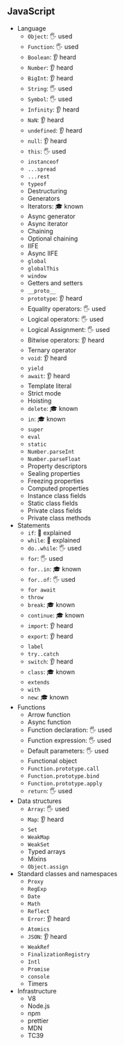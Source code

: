 ## JavaScript

- Language
  - `Object`: 🖐️ used
  - `Function`: 🖐️ used
  - `Boolean`: 👂 heard
  - `Number`: 👂 heard
  - `BigInt`: 👂 heard
  - `String`: 🖐️ used
  - `Symbol`: 🖐️ used
  - `Infinity`: 👂 heard
  - `NaN`: 👂 heard
  - `undefined`: 👂 heard
  - `null`: 👂 heard
  - `this`: 🖐️ used
  - `instanceof`
  - `...spread`
  - `...rest`
  - `typeof`
  - Destructuring
  - Generators
  - Iterators: 🎓 known
  - Async generator
  - Async iterator
  - Chaining
  - Optional chaining
  - IIFE
  - Async IIFE
  - `global`
  - `globalThis`
  - `window`
  - Getters and setters
  - `__proto__`
  - `prototype`: 👂 heard
  - Equality operators: 🖐️ used
  - Logical operators: 🖐️ used
  - Logical Assignment: 🖐️ used
  - Bitwise operators: 👂 heard
  - Ternary operator
  - `void`: 👂 heard
  - `yield`
  - `await`: 👂 heard
  - Template literal
  - Strict mode
  - Hoisting
  - `delete`: 🎓 known
  - `in`: 🎓 known
  - `super`
  - `eval`
  - `static`
  - `Number.parseInt`
  - `Number.parseFloat`
  - Property descriptors
  - Sealing properties
  - Freezing properties
  - Computed properties
  - Instance class fields
  - Static class fields
  - Private class fields
  - Private class methods
- Statements
  - `if`: 🙋 explained
  - `while`: 🙋 explained
  - `do..while`: 🖐️ used
  - `for`: 🖐️ used
  - `for..in`: 🎓 known
  - `for..of`: 🖐️ used
  - `for await`
  - `throw`
  - `break`: 🎓 known
  - `continue`: 🎓 known
  - `import`: 👂 heard
  - `export`: 👂 heard
  - `label`
  - `try..catch`
  - `switch`: 👂 heard
  - `class`: 🎓 known
  - `extends`
  - `with`
  - `new`: 🎓 known
- Functions
  - Arrow function
  - Async function
  - Function declaration: 🖐️ used
  - Function expression: 🖐️ used
  - Default parameters: 🖐️ used
  - Functional object
  - `Function.prototype.call`
  - `Function.prototype.bind`
  - `Function.prototype.apply`
  - `return`: 🖐️ used
- Data structures
  - `Array`: 🖐️ used
  - `Map`: 👂 heard
  - `Set`
  - `WeakMap`
  - `WeakSet`
  - Typed arrays
  - Mixins
  - `Object.assign`
- Standard classes and namespaces
  - `Proxy`
  - `RegExp`
  - `Date`
  - `Math`
  - `Reflect`
  - `Error`: 👂 heard
  - `Atomics`
  - `JSON`: 👂 heard
  - `WeakRef`
  - `FinalizationRegistry`
  - `Intl`
  - `Promise`
  - `console`
  - Timers
- Infrastructure
  - V8
  - Node.js
  - npm
  - prettier
  - MDN
  - TC39
